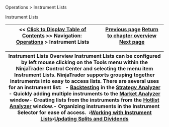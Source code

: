 ﻿
Operations > Instrument Lists

Instrument Lists

| << [Click to Display Table of Contents](instrument_lists.md) >> **Navigation:**     [Operations](operations.md) > Instrument Lists | [Previous page](hot_list_analyzer_properties.md) [Return to chapter overview](operations.md) [Next page](working_with_instrument_lists.md) |
| --- | --- |

| Instrument Lists Overview Instrument Lists can be configured by left mouse clicking on the Tools menu within the NinjaTrader Control Center and selecting the menu item Instrument Lists.  NinjaTrader supports grouping together instruments into easy to access lists. There are several uses for an instrument list:   - [Backtesting](backtest_a_strategy.md) in the [Strategy Analyzer](strategy_analyzer.md) - Quickly adding multiple instruments to the [Market Analyzer](market_analyzer.md) window- Creating lists from the instruments from the [Hotlist Analyzer](hot_list_analyzer.md) window.- Organizing instruments in the Instrument Selector for ease of access.  ›[Working with Instrument Lists](working_with_instrument_lists.md)›[Updating Splits and Dividends](updating_splits_and_dividends.md) |
| --- |
